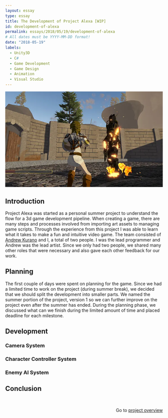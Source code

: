 ```yaml
---
layout: essay
type: essay
title: The Development of Project Alexa [WIP]
id: development-of-alexa
permalink: essays/2018/05/19/development-of-alexa
# All dates must be YYYY-MM-DD format!
date: "2018-05-19"
labels:
  - Unity3D
  - C#
  - Game Development
  - Game Design
  - Animation
  - Visual Studio
---
```


<div class="paragraph">
  <img class="ui huge centered rounded image" src="/images/alexa/gameplay.webp">
</div>

<h2>Introduction</h2>

<p>
  Project Alexa was started as a personal summer project to understand the flow for a 3d game development pipeline. When creating a game, there are many steps and processes involved from importing art assets to managing game scripts. Through the experience from this project I was able to learn what it takes to make a fun and intuitive video game. The team consisted of  <a href="https://andku23.github.io" target="_blank">Andrew Kurano</a> and I, a total of two people. I was the lead programmer and Andrew was the lead artist. Since we only had two people, we shared many other roles that were necessary and also gave each other feedback for our work.
</p>

<div class="ui section divider"></div>

<h2>Planning</h2>

<p>
  The first couple of days were spent on planning for the game. Since we had a limited time to work on the project (during summer break), we decided that we should split the development into smaller parts. We named the summer portion of the project, version 1 so we can further improve on the project even after the summer has ended. During the planning phase, we discussed what can we finish during the limited amount of time and placed deadline for each milestone. 
</p>

<p>

</p>

<div class="ui section divider"></div>

<h2>Development</h2>

<p>

</p>

<h3>Camera System</h3>

<p>

</p>

<h3>Character Controller System</h3>

<p>

</p>

<h3>Enemy AI System</h3>

<p>

</p>

<div class="ui section divider"></div>

<h2>Conclusion</h2>

<p>
  
</p>

<p style="width: 100%; text-align: right; margin-top: 3rem;">
  Go to <a href="/projects/alexa">project overview <i class="left arrow icon"></i></a>
</p>

